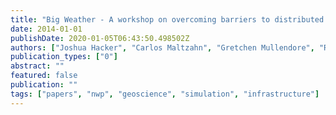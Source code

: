 ```yaml
---
title: "Big Weather - A workshop on overcoming barriers to distributed production, storage, and analysis of multi-model ensemble forecasts in support of weather prediction research and education in universities"
date: 2014-01-01
publishDate: 2020-01-05T06:43:50.498502Z
authors: ["Joshua Hacker", "Carlos Maltzahn", "Gretchen Mullendore", "Russ Schumacher"]
publication_types: ["0"]
abstract: ""
featured: false
publication: ""
tags: ["papers", "nwp", "geoscience", "simulation", "infrastructure"]
---
```


